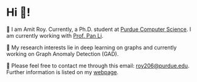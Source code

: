 
# Hi 👋! 
🌱 I am Amit Roy. Currently, a Ph.D. student at [Purdue Computer Science](https://www.cs.purdue.edu/). I am currently working with [Prof. Pan Li](https://www.cs.purdue.edu/people/faculty/panli.html).

🧐 My research interests lie in deep learning on graphs and currently working on Graph Anomaly Detection (GAD).

🌟 Please feel free to contact me through this email: roy206@purdue.edu. Further information is listed on my [webpage](https://amitroy7781.github.io/). 

